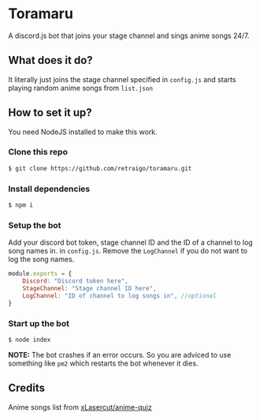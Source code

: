 # Toramaru
A discord.js bot that joins your stage channel and sings anime songs 24/7.

## What does it do?
It literally just joins the stage channel specified in `config.js` and starts playing random anime songs from `list.json`

## How to set it up?
You need NodeJS installed to make this work.

### Clone this repo
```sh
$ git clone https://github.com/retraigo/toramaru.git
```

### Install dependencies
```sh
$ npm i
```

### Setup the bot
Add your discord bot token, stage channel ID and the ID of a channel to log song names in. in `config.js`. Remove the `LogChannel` if you do not want to log the song names.
```js
module.exports = {
    Discord: "Discord token here",
    StageChannel: "Stage channel ID here",
    LogChannel: "ID of channel to log songs in", //optional
}
```

### Start up the bot
```sh
$ node index
```

**NOTE:** The bot crashes if an error occurs. So you are adviced to use something like `pm2` which restarts the bot whenever it dies.


## Credits
Anime songs list from [xLasercut/anime-quiz](https://github.com/xLasercut/anime-quiz)